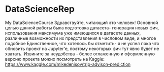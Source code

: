 # DataScienceRep
My DataScienceCourse
Здравствуйте, читающий это человек!
Основной целью данной работы была подготовка датасета- генерация новых фич, использования максимума уже имеющихся в датасете данных, 
различные возможности их представления в числовом виде, и многое подобное
Единственное, что хотелось бы отметить- я не успел пока что обновить проект на Jupyter'е, поэтому некоторых фич тут явно будет не хватать.
Извините за неудобства - более отлаженную и оформленную версию проекта можно посмотреть на Kaggle:
https://www.kaggle.com/mikedenisov/trip-advison-prediction
